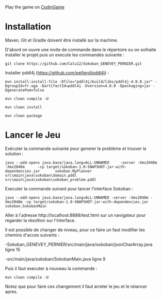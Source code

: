 Play the game on [CodinGame](https://www.codingame.com/training/hard/sokoban)

<h1>Installation</h1>

Maven, Git et Gradle doivent être installé sur la machine.

D'abord on ouvre une invite de commande dans le répertoire ou on soihaite installer le projet puis un execute les commandes suivante :

```
git clone https://github.com/Calu12/Sokoban_GENEVEY_PERNIER.git
 ```  

Installer pddl4j (https://github.com/pellierd/pddl4j) :
```
mvn install:install-file -Dfile="pddl4j/build/libs/pddl4j-4.0.0.jar" -DgroupId=fr.uga -DartifactId=pddl4j -Dversion=4.0.0 -Dpackaging=jar -DgeneratePom=false
```

```
mvn clean compile -U
```

```
mvn clean install
```

```
mvn clean package
```

<h1>Lancer le Jeu</h1>

Exécuter la commande suivante pour generer le problème et trouver la solution :

```
java --add-opens java.base/java.lang=ALL-UNNAMED     -server -Xms2048m -Xmx2048m      -cp target/sokoban-1.0-SNAPSHOT-jar-with-dependencies.jar       sokoban.MyPlanner src\main\java\sokoban\domain.pddl src\main\java\sokoban\sokoban_problem.pddl
```

Executer la commande suivant pour lancer l'interface Sokoban : 
```
java --add-opens java.base/java.lang=ALL-UNNAMED -server -Xms2048m -Xmx2048m -cp target/sokoban-1.0-SNAPSHOT-jar-with-dependencies.jar sokoban.SokobanMain
```

Aller à l'adresse http://localhost:8888/test.html sur un navigateur pour regarder la résoltion sur l'interface.

Il est possible de changer de niveau, pour ce faire un faut modifier les chemins d'acces suivants :
   
   -Sokoban_GENEVEY_PERNIER/src/main/java/sokoban/jsonCharArray.java ligne 15
   
   -src/main/java/sokoban/SokobanMain.java ligne 9

   
Puis il faut executer à nouveau la commande : 
```
mvn clean compile -U
```
Notez que pour faire ces changement il faut arreter le jeu et le relancer apres.
